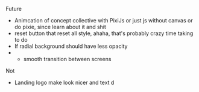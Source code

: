 Future
- Animcation of concept collective with PixiJs or just js without canvas or do pixie, since learn about it and shit
- reset button that reset all style, ahaha, that's probably crazy time taking to do
- If radial background should have less opacity
- - smooth transition between screens

Not
- Landing logo make look nicer and text d

